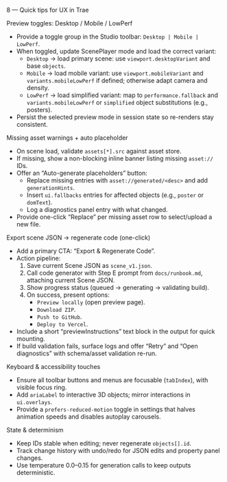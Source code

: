 8 — Quick tips for UX in Trae

Preview toggles: Desktop / Mobile / LowPerf
- Provide a toggle group in the Studio toolbar: `Desktop | Mobile | LowPerf`.
- When toggled, update ScenePlayer mode and load the correct variant:
  - `Desktop` → load primary scene: use `viewport.desktopVariant` and base `objects`.
  - `Mobile` → load mobile variant: use `viewport.mobileVariant` and `variants.mobileLowPerf` if defined; otherwise adapt camera and density.
  - `LowPerf` → load simplified variant: map to `performance.fallback` and `variants.mobileLowPerf` or `simplified` object substitutions (e.g., posters).
- Persist the selected preview mode in session state so re-renders stay consistent.

Missing asset warnings + auto placeholder
- On scene load, validate `assets[*].src` against asset store.
- If missing, show a non-blocking inline banner listing missing `asset://` IDs.
- Offer an “Auto-generate placeholders” button:
  - Replace missing entries with `asset://generated/<desc>` and add `generationHints`.
  - Insert `ui.fallbacks` entries for affected objects (e.g., `poster` or `domText`).
  - Log a diagnostics panel entry with what changed.
- Provide one-click “Replace” per missing asset row to select/upload a new file.

Export scene JSON → regenerate code (one-click)
- Add a primary CTA: “Export & Regenerate Code”.
- Action pipeline:
  1) Save current Scene JSON as `scene_v1.json`.
  2) Call code generator with Step E prompt from `docs/runbook.md`, attaching current Scene JSON.
  3) Show progress status (queued → generating → validating build).
  4) On success, present options:
     - `Preview locally` (open preview page).
     - `Download ZIP`.
     - `Push to GitHub`.
     - `Deploy to Vercel`.
- Include a short “previewInstructions” text block in the output for quick mounting.
- If build validation fails, surface logs and offer “Retry” and “Open diagnostics” with schema/asset validation re-run.

Keyboard & accessibility touches
- Ensure all toolbar buttons and menus are focusable (`tabIndex`), with visible focus ring.
- Add `ariaLabel` to interactive 3D objects; mirror interactions in `ui.overlays`.
- Provide a `prefers-reduced-motion` toggle in settings that halves animation speeds and disables autoplay carousels.

State & determinism
- Keep IDs stable when editing; never regenerate `objects[].id`.
- Track change history with undo/redo for JSON edits and property panel changes.
- Use temperature 0.0–0.15 for generation calls to keep outputs deterministic.